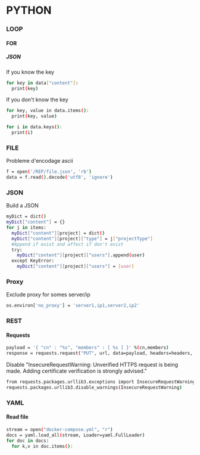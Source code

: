 # PYTHON

### LOOP

#### FOR

##### JSON
If you know the key
```bash
for key in data["content"]:
  print(key)
```

If you don't know the key
```bash
for key, value in data.items():
  print(key, value)
```
```bash
for i in data.keys():
  print(i)
```

### FILE
Probleme d'encodage ascii
```bash
f = open('/REP/file.json', 'rb')
data = f.read().decode('utf8', 'ignore')
```

### JSON
Build a JSON
```bash
myDict = dict()
myDict["content"] = {}
for j in items:
  myDict["content"][project] = dict()
  myDict["content"][project]["type"] = j["projectType"]
  #Append if exist and affect if don't exist
  try:
    myDict["content"][project]["users"].append(user)
  except KeyError:
    myDict["content"][project]["users"] = [user]
```

### Proxy
Exclude proxy for somes server/ip
```bash
os.environ['no_proxy'] = 'server1,ip1,server2,ip2'
```

### REST

#### Requests
```bash
payload = '{ "cn" : "%s", "members" : [ %s ] }' %(cn,members)
response = requests.request("PUT", url, data=payload, headers=headers, auth=("user", "password"), verify=False)
```

Disable "InsecureRequestWarning: Unverified HTTPS request is being made. Adding certificate verification is strongly advised."
```bash
from requests.packages.urllib3.exceptions import InsecureRequestWarning
requests.packages.urllib3.disable_warnings(InsecureRequestWarning)
```

### YAML

#### Read file
```bash
stream = open("docker-compose.yml", "r")
docs = yaml.load_all(stream, Loader=yaml.FullLoader)
for doc in docs:
  for k,v in doc.items():
```
